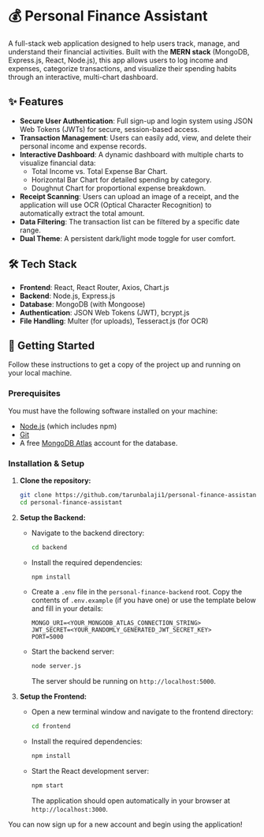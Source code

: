 # 💰 Personal Finance Assistant

A full-stack web application designed to help users track, manage, and understand their financial activities. Built with the **MERN stack** (MongoDB, Express.js, React, Node.js), this app allows users to log income and expenses, categorize transactions, and visualize their spending habits through an interactive, multi-chart dashboard.

## ✨ Features

* **Secure User Authentication**: Full sign-up and login system using JSON Web Tokens (JWTs) for secure, session-based access.
* **Transaction Management**: Users can easily add, view, and delete their personal income and expense records.
* **Interactive Dashboard**: A dynamic dashboard with multiple charts to visualize financial data:
    * Total Income vs. Total Expense Bar Chart.
    * Horizontal Bar Chart for detailed spending by category.
    * Doughnut Chart for proportional expense breakdown.
* **Receipt Scanning**: Users can upload an image of a receipt, and the application will use OCR (Optical Character Recognition) to automatically extract the total amount.
* **Data Filtering**: The transaction list can be filtered by a specific date range.
* **Dual Theme**: A persistent dark/light mode toggle for user comfort.

## 🛠️ Tech Stack

* **Frontend**: React, React Router, Axios, Chart.js
* **Backend**: Node.js, Express.js
* **Database**: MongoDB (with Mongoose)
* **Authentication**: JSON Web Tokens (JWT), bcrypt.js
* **File Handling**: Multer (for uploads), Tesseract.js (for OCR)

## 🚀 Getting Started

Follow these instructions to get a copy of the project up and running on your local machine.

### Prerequisites

You must have the following software installed on your machine:
* [Node.js](https://nodejs.org/en/) (which includes npm)
* [Git](https://git-scm.com/)
* A free [MongoDB Atlas](https://www.mongodb.com/cloud/atlas) account for the database.

### Installation & Setup

1.  **Clone the repository:**
    ```bash
    git clone https://github.com/tarunbalaji1/personal-finance-assistant.git
    cd personal-finance-assistant
    ```

2.  **Setup the Backend:**
    * Navigate to the backend directory:
        ```bash
        cd backend
        ```
    * Install the required dependencies:
        ```bash
        npm install
        ```
    * Create a `.env` file in the `personal-finance-backend` root. Copy the contents of `.env.example` (if you have one) or use the template below and fill in your details:
        ```
        MONGO_URI=<YOUR_MONGODB_ATLAS_CONNECTION_STRING>
        JWT_SECRET=<YOUR_RANDOMLY_GENERATED_JWT_SECRET_KEY>
        PORT=5000
        ```
    * Start the backend server:
        ```bash
        node server.js
        ```
        The server should be running on `http://localhost:5000`.

3.  **Setup the Frontend:**
    * Open a new terminal window and navigate to the frontend directory:
        ```bash
        cd frontend
        ```
    * Install the required dependencies:
        ```bash
        npm install
        ```
    * Start the React development server:
        ```bash
        npm start
        ```
        The application should open automatically in your browser at `http://localhost:3000`.

You can now sign up for a new account and begin using the application!